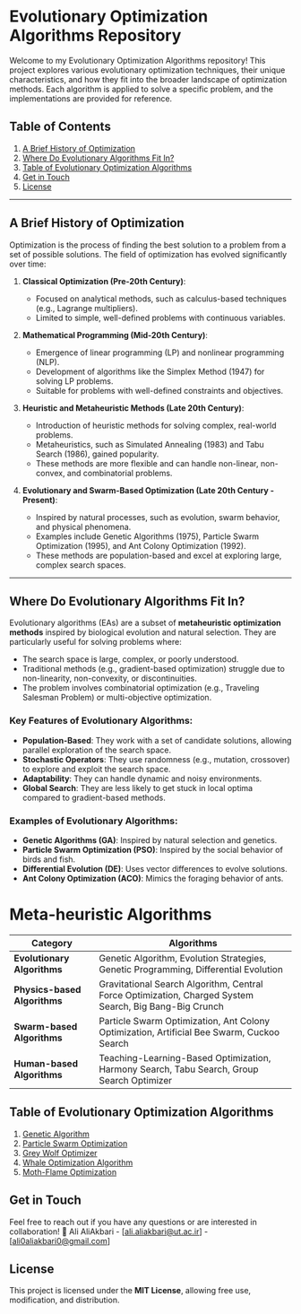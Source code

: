 # Evolutionary Optimization Algorithms Repository

Welcome to my Evolutionary Optimization Algorithms repository! This project explores various evolutionary optimization techniques, their unique characteristics, and how they fit into the broader landscape of optimization methods. Each algorithm is applied to solve a specific problem, and the implementations are provided for reference.

## Table of Contents

1. [A Brief History of Optimization](#a-brief-history-of-optimization)
2. [Where Do Evolutionary Algorithms Fit In?](#where-do-evolutionary-algorithms-fit-in)
3. [Table of Evolutionary Optimization Algorithms](#Table-of-Evolutionary-Optimization-Algorithms)
4. [Get in Touch](#Get-in-Touch)
5. [License](#license)

---

## A Brief History of Optimization

Optimization is the process of finding the best solution to a problem from a set of possible solutions. The field of optimization has evolved significantly over time:

1. **Classical Optimization (Pre-20th Century)**:
   - Focused on analytical methods, such as calculus-based techniques (e.g., Lagrange multipliers).
   - Limited to simple, well-defined problems with continuous variables.

2. **Mathematical Programming (Mid-20th Century)**:
   - Emergence of linear programming (LP) and nonlinear programming (NLP).
   - Development of algorithms like the Simplex Method (1947) for solving LP problems.
   - Suitable for problems with well-defined constraints and objectives.

3. **Heuristic and Metaheuristic Methods (Late 20th Century)**:
   - Introduction of heuristic methods for solving complex, real-world problems.
   - Metaheuristics, such as Simulated Annealing (1983) and Tabu Search (1986), gained popularity.
   - These methods are more flexible and can handle non-linear, non-convex, and combinatorial problems.

4. **Evolutionary and Swarm-Based Optimization (Late 20th Century - Present)**:
   - Inspired by natural processes, such as evolution, swarm behavior, and physical phenomena.
   - Examples include Genetic Algorithms (1975), Particle Swarm Optimization (1995), and Ant Colony Optimization (1992).
   - These methods are population-based and excel at exploring large, complex search spaces.

---

## Where Do Evolutionary Algorithms Fit In?

Evolutionary algorithms (EAs) are a subset of **metaheuristic optimization methods** inspired by biological evolution and natural selection. They are particularly useful for solving problems where:

- The search space is large, complex, or poorly understood.
- Traditional methods (e.g., gradient-based optimization) struggle due to non-linearity, non-convexity, or discontinuities.
- The problem involves combinatorial optimization (e.g., Traveling Salesman Problem) or multi-objective optimization.

### Key Features of Evolutionary Algorithms:
- **Population-Based**: They work with a set of candidate solutions, allowing parallel exploration of the search space.
- **Stochastic Operators**: They use randomness (e.g., mutation, crossover) to explore and exploit the search space.
- **Adaptability**: They can handle dynamic and noisy environments.
- **Global Search**: They are less likely to get stuck in local optima compared to gradient-based methods.

### Examples of Evolutionary Algorithms:
- **Genetic Algorithms (GA)**: Inspired by natural selection and genetics.
- **Particle Swarm Optimization (PSO)**: Inspired by the social behavior of birds and fish.
- **Differential Evolution (DE)**: Uses vector differences to evolve solutions.
- **Ant Colony Optimization (ACO)**: Mimics the foraging behavior of ants.

# Meta-heuristic Algorithms

| **Category**               | **Algorithms**                   |
|---------------------------|--------------------------------|
| **Evolutionary Algorithms**  | Genetic Algorithm, Evolution Strategies, Genetic Programming, Differential Evolution                |
| **Physics-based Algorithms** | Gravitational Search Algorithm, Central Force Optimization, Charged System Search, Big Bang-Big Crunch           |
| **Swarm-based Algorithms**   | Particle Swarm Optimization, Ant Colony Optimization, Artificial Bee Swarm, Cuckoo Search            |
| **Human-based Algorithms**   | Teaching-Learning-Based Optimization, Harmony Search, Tabu Search, Group Search Optimizer            |


## Table of Evolutionary Optimization Algorithms

1. [Genetic Algorithm](Genetic%20Algorithm/)
2. [Particle Swarm Optimization](PSO/)
3. [Grey Wolf Optimizer](GWO/)
4. [Whale Optimization Algorithm](WOA/)
5. [Moth-Flame Optimization](MFO/)

   
## Get in Touch  

Feel free to reach out if you have any questions or are interested in collaboration! 🚀
Ali AliAkbari - [ali.aliakbari@ut.ac.ir] - [ali0aliakbari0@gmail.com]
## License  

This project is licensed under the **MIT License**, allowing free use, modification, and distribution.  
